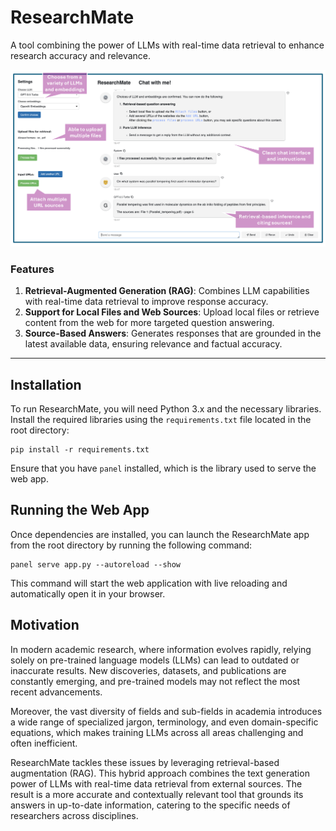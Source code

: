 # ResearchMate

A tool combining the power of LLMs with real-time data retrieval to enhance research accuracy and relevance.

<p align="center">
  <img src="demo_fig.png" alt="ResearchMate demo" title="Hover title text" width="700">
</p>


### Features

1. **Retrieval-Augmented Generation (RAG)**: Combines LLM capabilities with real-time data retrieval to improve response accuracy.
2. **Support for Local Files and Web Sources**: Upload local files or retrieve content from the web for more targeted question answering.
3. **Source-Based Answers**: Generates responses that are grounded in the latest available data, ensuring relevance and factual accuracy.


---

## Installation

To run ResearchMate, you will need Python 3.x and the necessary libraries. Install the required libraries using the `requirements.txt` file located in the root directory:

```
pip install -r requirements.txt
```

Ensure that you have `panel` installed, which is the library used to serve the web app.

## Running the Web App

Once dependencies are installed, you can launch the ResearchMate app from the root directory by running the following command:

```
panel serve app.py --autoreload --show
```

This command will start the web application with live reloading and automatically open it in your browser.


## Motivation

In modern academic research, where information evolves rapidly, relying solely on pre-trained language models (LLMs) can lead to outdated or inaccurate results. New discoveries, datasets, and publications are constantly emerging, and pre-trained models may not reflect the most recent advancements.

Moreover, the vast diversity of fields and sub-fields in academia introduces a wide range of specialized jargon, terminology, and even domain-specific equations, which makes training LLMs across all areas challenging and often inefficient.

ResearchMate tackles these issues by leveraging retrieval-based augmentation (RAG). This hybrid approach combines the text generation power of LLMs with real-time data retrieval from external sources. The result is a more accurate and contextually relevant tool that grounds its answers in up-to-date information, catering to the specific needs of researchers across disciplines.

